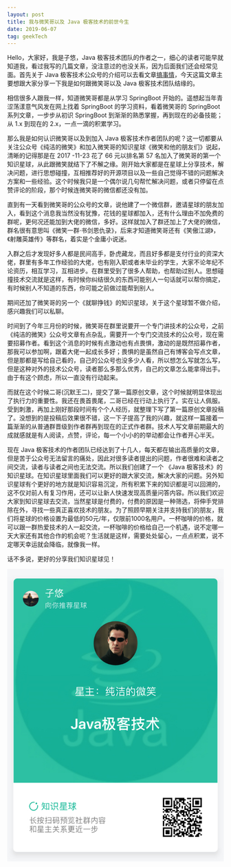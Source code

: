 ```yaml
---
layout: post
title: 我与微笑哥以及 Java 极客技术的前世今生
date: 2019-06-07
tag: geekTech
---
```


Hello，大家好，我是子悠，Java 极客技术团队的作者之一，细心的读者可能早就知道我，看过我写的几篇文章，没注意过的也没关系，因为后面我们还会经常见面。首先关于 Java 极客技术公众号的介绍可以去看文章[搞事情](https://mp.weixin.qq.com/s/4O5AvyR7tqsKNJVBOolEGw)，今天这篇文章主要想跟大家分享一下我是如何跟微笑哥以及 Java 极客技术团队结缘的。

相信很多人跟我一样，知道微笑哥都是从学习 SpringBoot 开始的。遥想起当年青涩荡漾意气风发在网上找着 SpringBoot 的学习资料，看着微笑哥的 SpringBoot 系列文章，一步步从初识 SpringBoot 到渐渐的熟悉掌握，再到现在的必备技能；从 1.x 到现在的 2.x，一点一滴的积累学习。

那么我是如何认识微笑哥以及到加入 Java 极客技术作者团队的呢？这一切都要从关注公众号《纯洁的微笑》和加入微笑哥的知识星球《微笑和他的朋友们》说起，清晰的记得那是在 2017 -11-23 花了 66 元以排名第 57 名加入了微笑哥的第一个知识星球，从此跟微笑就结下了不解之缘。刚开始大家都是在星球上分享技术，解决问题，进行思想碰撞，互相推荐好的开源项目以及一些自己觉得不错的问题解决方案和一些经验。这个时候我只是一个偶尔说几句帮忙解决问题，或者只停留在点赞评论的阶段，那个时候连微笑哥的微信都还没有加。

直到有一天看到微笑哥的公众号的文章，说他建了一个微信群，邀请星球的朋友加入，看到这个消息我当然没有犹豫，花钱的星球都加入，还有什么理由不加免费的群呢，更何况还能加到大佬的微信，多好。这样就加入了群还加上了大佬的微信，群名很有意思叫《微笑一群·书剑恩仇录》，后来才知道微笑哥还有《笑傲江湖》，《射雕英雄传》等群名，着实是个金庸小说迷。

入群之后才发现好多人都是民间高手，卧虎藏龙，而且好多都是支付行业的资深大佬，群里有多年工作经验的大佬，也有刚入职或者未毕业的学生，大家不论年纪不论资历，相互学习，互相进步。在群里受到了很多人帮助，也帮助过别人。思想碰撞技术交流就是这样，有时候你纠结很久的东西可能别人一句话就可以帮你搞定，有时候别人不知道的东西，你可能之前做过能帮到别人。

期间还加了微笑哥的另一个《就聊挣钱》的知识星球，关于这个星球暂不做介绍，感兴趣我们可以私聊。

时间到了今年三月份的时候，微笑哥在群里说要开一个专门讲技术的公众号，之前《纯洁的微笑》公众号文章有点杂乱，需要开一个专门交流技术的公众号，现在需要招募作者。看到这个消息的时候有点激动也有点畏惧，激动的是既然招募作者，那我可以参加啊，跟着大佬一起成长多好；畏惧的是虽然自己有博客会写点文章，但是那都是写给自己看的，自己的公众号也没多少人看，所以想怎么写就怎么写，但是这种对外的技术公众号，读者那么多那么优秀，自己的文章怎么能拿得出手。由于有这个顾虑，所以一直没有行动起来。

而就在这个时候二哥(沉默王二)，提交了第一篇原创文章，这个时候就明显体现出了执行力的重要性。我还在畏首畏尾，二哥已经在行动上执行了。实在让人佩服。受到刺激，再加上刚好那段时间有个个人经历，就整理下写了第一篇原创文章投稿了。没想到的是投稿后效果很不错，这一下子提高了我的兴趣，就这样一篇接着一篇渐渐的从普通群晋级到作者群再到现在的正式作者群。技术人写文章前期最大的成就感就是有人阅读，点赞，评论，每一个小小的的举动都会让作者开心半天。

现在 Java 极客技术的作者团队已经达到了十几人，每天都在输出高质量的文章，但是苦于公众号无法留言的痛处，因此对很多读者提出的问题，作者很难和读者之间交流，读者与读者之间也无法交流。所以我们创建了一个 《Java 极客技术》的知识星球。在知识星球里面我们可以更好的跟大家交流，解决大家的问题。另外知识星球有个更好的地方就是知识容易沉淀，所有积累下来的知识都是可以回溯的，这不仅对前人有复习作用，还可以让新人快速发现高质量问答内容。所以我们欢迎大家到知识星球去交流，当然星球是付费的，付费的原因是一种筛选，将伸手党排除在外，寻找一些真正喜欢技术的朋友。为了照顾早期关注并支持我们的朋友，我们将星球的价格设置为最低的50元/年，仅限前1000名用户。一杯咖啡的价格，就可以跟一群热爱技术的人一起交流，一杯咖啡的价格给自己一个机遇，说不定哪一天大家还有其他合作的机会呢？生活就是这样，需要处处留心，一点点积累，说不定哪天幸运就会降临，就像我一样。

话不多说，更好的分享我们知识星球见！

![Java极客技术](/images/posts/geek/ziyou.jpeg)
